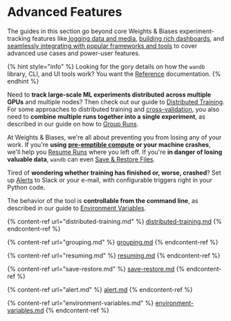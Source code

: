 # Advanced Features

The guides in this section go beyond core Weights & Biases experiment-tracking features like[ logging data and media](../log/), [building rich dashboards](../app.md), and [seamlessly integrating with popular frameworks and tools](../../integrations/) to cover advanced use cases and power-user features.

{% hint style="info" %}
Looking for the gory details on how the `wandb` library, CLI, and UI tools work? You want the [Reference](../../../ref/) documentation.
{% endhint %}

Need to **track large-scale ML experiments distributed across multiple GPUs** and multiple nodes? Then check out our guide to [Distributed Training](distributed-training.md). For some approaches to distributed training and [cross-validation](https://github.com/wandb/examples/tree/master/examples/wandb-sweeps/sweeps-cross-validation), you also need to **combine multiple runs together into a single experiment**, as described in our guide on how to [Group Runs](grouping.md).

At Weights & Biases, we're all about preventing you from losing any of your work. If you're **using** [**pre-emptible compute**](https://cloud.google.com/preemptible-vms) **or your machine crashes**, we'll help you [Resume Runs](resuming.md) where you left off. If you're **in danger of losing valuable data**, `wandb` can even [Save & Restore Files](save-restore.md).

Tired of **wondering whether training has finished or, worse, crashed**? Set up [Alerts](alert.md) to Slack or your e-mail, with configurable triggers right in your Python code.

The behavior of the tool is **controllable from the command line**, as described in our guide to [Environment Variables](environment-variables.md).

{% content-ref url="distributed-training.md" %}
[distributed-training.md](distributed-training.md)
{% endcontent-ref %}

{% content-ref url="grouping.md" %}
[grouping.md](grouping.md)
{% endcontent-ref %}

{% content-ref url="resuming.md" %}
[resuming.md](resuming.md)
{% endcontent-ref %}

{% content-ref url="save-restore.md" %}
[save-restore.md](save-restore.md)
{% endcontent-ref %}

{% content-ref url="alert.md" %}
[alert.md](alert.md)
{% endcontent-ref %}

{% content-ref url="environment-variables.md" %}
[environment-variables.md](environment-variables.md)
{% endcontent-ref %}
